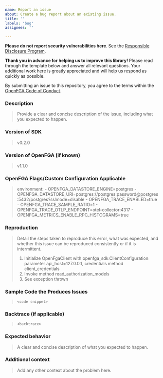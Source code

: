 ```yaml
---
name: Report an issue
about: Create a bug report about an existing issue.
title: ''
labels: 'bug'
assignees: ''

---
```


**Please do not report security vulnerabilities here**. See the [Responsible Disclosure Program](https://github.com/openfga/java-sdk/blob/main/.github/SECURITY.md).

**Thank you in advance for helping us to improve this library!** Please read through the template below and answer all relevant questions. Your additional work here is greatly appreciated and will help us respond as quickly as possible.

By submitting an issue to this repository, you agree to the terms within the [OpenFGA Code of Conduct](https://github.com/openfga/rfcs/blob/main/CODE-OF-CONDUCT.md).

### Description

> Provide a clear and concise description of the issue, including what you expected to happen.

### Version of SDK

> v0.2.0

### Version of OpenFGA (if known)

> v1.1.0

### OpenFGA Flags/Custom Configuration Applicable

>    environment:
>      - OPENFGA_DATASTORE_ENGINE=postgres
>      - OPENFGA_DATASTORE_URI=postgres://postgres:password@postgres:5432/postgres?sslmode=disable
>      - OPENFGA_TRACE_ENABLED=true
>      - OPENFGA_TRACE_SAMPLE_RATIO=1
>      - OPENFGA_TRACE_OTLP_ENDPOINT=otel-collector:4317
>      - OPENFGA_METRICS_ENABLE_RPC_HISTOGRAMS=true

### Reproduction

> Detail the steps taken to reproduce this error, what was expected, and whether this issue can be reproduced consistently or if it is intermittent.
>
> 1. Initialize OpenFgaClient with openfga_sdk.ClientConfiguration parameter api_host=127.0.0.1, credentials method client_credentials
> 2. Invoke method read_authorization_models
> 3. See exception thrown

### Sample Code the Produces Issues

>
> ```
> <code snippet>
> ```

### Backtrace (if applicable)

> ```
> <backtrace>
> ```


### Expected behavior
> A clear and concise description of what you expected to happen.

### Additional context
> Add any other context about the problem here.